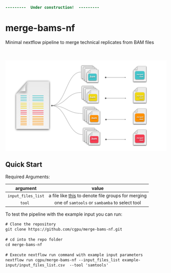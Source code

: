 ```diff
---------  Under construction!  ---------
```

# merge-bams-nf 
Minimal nextflow pipeline to merge technical replicates from BAM files
<br><br><br>

<p align="center">
  <img src="images/merge-bam-files.svg"  width="800" align="center" >
</p>


## Quick Start

Required Arguments:

| argument       | value | 
|:--------------:|:-----:| 
| <kbd>`input_files_list`</kbd>| a file like [this](example-input/input_files_list.csv) to denote file groups for merging | 
|  <kbd>`tool `</kbd>  | one of `samtools` or `sambamba` to select tool |

To test the pipeline with the example input you can run:

```nextflow
# Clone the repository
git clone https://github.com/cgpu/merge-bams-nf.git

# cd into the repo folder 
cd merge-bams-nf

# Execute nextflow run command with example input parameters
nextflow run cgpu/merge-bams-nf --input_files_list example-input/input_files_list.csv  --tool 'samtools' 
```

